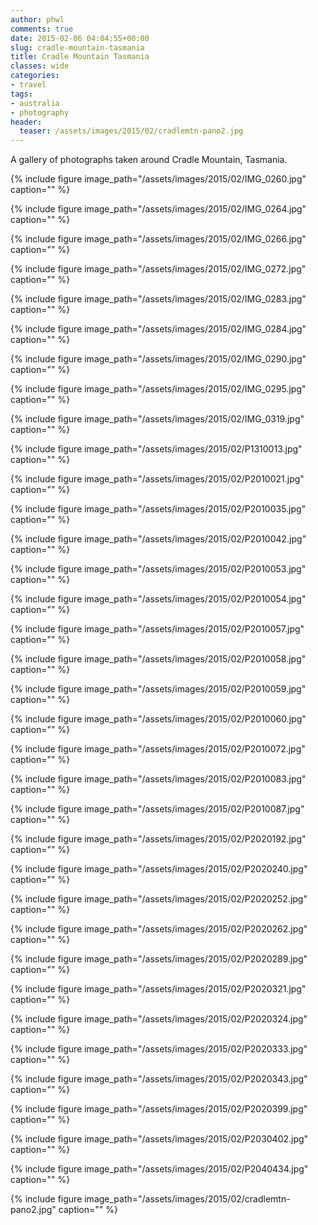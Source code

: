 ```yaml
---
author: phwl
comments: true
date: 2015-02-06 04:04:55+00:00
slug: cradle-mountain-tasmania
title: Cradle Mountain Tasmania
classes: wide
categories:
- travel
tags:
- australia
- photography
header:
  teaser: /assets/images/2015/02/cradlemtn-pano2.jpg
---
```


A gallery of photographs taken around Cradle Mountain, Tasmania.

{% include figure image_path="/assets/images/2015/02/IMG_0260.jpg" caption="" %}

{% include figure image_path="/assets/images/2015/02/IMG_0264.jpg" caption="" %}

{% include figure image_path="/assets/images/2015/02/IMG_0266.jpg" caption="" %}

{% include figure image_path="/assets/images/2015/02/IMG_0272.jpg" caption="" %}

{% include figure image_path="/assets/images/2015/02/IMG_0283.jpg" caption="" %}

{% include figure image_path="/assets/images/2015/02/IMG_0284.jpg" caption="" %}

{% include figure image_path="/assets/images/2015/02/IMG_0290.jpg" caption="" %}

{% include figure image_path="/assets/images/2015/02/IMG_0295.jpg" caption="" %}

{% include figure image_path="/assets/images/2015/02/IMG_0319.jpg" caption="" %}

{% include figure image_path="/assets/images/2015/02/P1310013.jpg" caption="" %}

{% include figure image_path="/assets/images/2015/02/P2010021.jpg" caption="" %}

{% include figure image_path="/assets/images/2015/02/P2010035.jpg" caption="" %}

{% include figure image_path="/assets/images/2015/02/P2010042.jpg" caption="" %}

{% include figure image_path="/assets/images/2015/02/P2010053.jpg" caption="" %}

{% include figure image_path="/assets/images/2015/02/P2010054.jpg" caption="" %}

{% include figure image_path="/assets/images/2015/02/P2010057.jpg" caption="" %}

{% include figure image_path="/assets/images/2015/02/P2010058.jpg" caption="" %}

{% include figure image_path="/assets/images/2015/02/P2010059.jpg" caption="" %}

{% include figure image_path="/assets/images/2015/02/P2010060.jpg" caption="" %}

{% include figure image_path="/assets/images/2015/02/P2010072.jpg" caption="" %}

{% include figure image_path="/assets/images/2015/02/P2010083.jpg" caption="" %}

{% include figure image_path="/assets/images/2015/02/P2010087.jpg" caption="" %}

{% include figure image_path="/assets/images/2015/02/P2020192.jpg" caption="" %}

{% include figure image_path="/assets/images/2015/02/P2020240.jpg" caption="" %}

{% include figure image_path="/assets/images/2015/02/P2020252.jpg" caption="" %}

{% include figure image_path="/assets/images/2015/02/P2020262.jpg" caption="" %}

{% include figure image_path="/assets/images/2015/02/P2020289.jpg" caption="" %}

{% include figure image_path="/assets/images/2015/02/P2020321.jpg" caption="" %}

{% include figure image_path="/assets/images/2015/02/P2020324.jpg" caption="" %}

{% include figure image_path="/assets/images/2015/02/P2020333.jpg" caption="" %}

{% include figure image_path="/assets/images/2015/02/P2020343.jpg" caption="" %}

{% include figure image_path="/assets/images/2015/02/P2020399.jpg" caption="" %}

{% include figure image_path="/assets/images/2015/02/P2030402.jpg" caption="" %}

{% include figure image_path="/assets/images/2015/02/P2040434.jpg" caption="" %}

{% include figure image_path="/assets/images/2015/02/cradlemtn-pano2.jpg" caption="" %}

